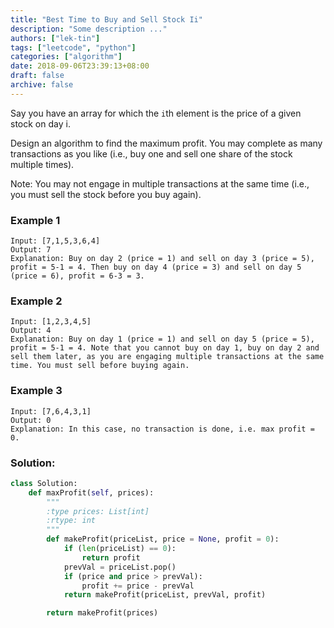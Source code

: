 ```yaml
---
title: "Best Time to Buy and Sell Stock Ii"
description: "Some description ..."
authors: ["lek-tin"]
tags: ["leetcode", "python"]
categories: ["algorithm"]
date: 2018-09-06T23:39:13+08:00
draft: false
archive: false
---
```

Say you have an array for which the `i`th element is the price of a given stock on day i.

Design an algorithm to find the maximum profit. You may complete as many transactions as you like (i.e., buy one and sell one share of the stock multiple times).

Note: You may not engage in multiple transactions at the same time (i.e., you must sell the stock before you buy again).

### Example 1
```
Input: [7,1,5,3,6,4]
Output: 7
Explanation: Buy on day 2 (price = 1) and sell on day 3 (price = 5), profit = 5-1 = 4. Then buy on day 4 (price = 3) and sell on day 5 (price = 6), profit = 6-3 = 3.
```
### Example 2
```
Input: [1,2,3,4,5]
Output: 4
Explanation: Buy on day 1 (price = 1) and sell on day 5 (price = 5), profit = 5-1 = 4. Note that you cannot buy on day 1, buy on day 2 and sell them later, as you are engaging multiple transactions at the same time. You must sell before buying again.
```
### Example 3
```
Input: [7,6,4,3,1]
Output: 0
Explanation: In this case, no transaction is done, i.e. max profit = 0.
```
### Solution:
```python
class Solution:
    def maxProfit(self, prices):
        """
        :type prices: List[int]
        :rtype: int
        """
        def makeProfit(priceList, price = None, profit = 0):
            if (len(priceList) == 0):
                return profit
            prevVal = priceList.pop()
            if (price and price > prevVal):
                profit += price - prevVal
            return makeProfit(priceList, prevVal, profit)

        return makeProfit(prices)
```
